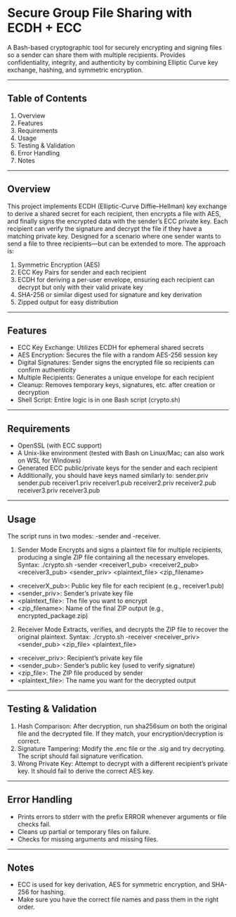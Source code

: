 # Secure Group File Sharing with ECDH + ECC
A Bash-based cryptographic tool for securely encrypting and signing files so a sender can share them with multiple recipients. Provides confidentiality, integrity, and authenticity by combining Elliptic Curve key exchange, hashing, and symmetric encryption.
________________________________________
## Table of Contents
1.	Overview
2.	Features
3.	Requirements
4.	Usage
5.	Testing & Validation
6.	Error Handling
7.	Notes
________________________________________
## Overview
This project implements ECDH (Elliptic-Curve Diffie–Hellman) key exchange to derive a shared secret for each recipient, then encrypts a file with AES, and finally signs the encrypted data with the sender’s ECC private key. Each recipient can verify the signature and decrypt the file if they have a matching private key.
Designed for a scenario where one sender wants to send a file to three recipients—but can be extended to more. The approach is:
1.	Symmetric Encryption (AES)
2.	ECC Key Pairs for sender and each recipient
3.	ECDH for deriving a per-user envelope, ensuring each recipient can decrypt but only with their valid private key
4.	SHA-256 or similar digest used for signature and key derivation
5.	Zipped output for easy distribution
________________________________________
## Features
- ECC Key Exchange: Utilizes ECDH for ephemeral shared secrets
- AES Encryption: Secures the file with a random AES-256 session key
- Digital Signatures: Sender signs the encrypted file so recipients can confirm authenticity
- Multiple Recipients: Generates a unique envelope for each recipient
- Cleanup: Removes temporary keys, signatures, etc. after creation or decryption
- Shell Script: Entire logic is in one Bash script (crypto.sh)
________________________________________
## Requirements
- OpenSSL (with ECC support)
- A Unix-like environment (tested with Bash on Linux/Mac; can also work on WSL for Windows)
- Generated ECC public/private keys for the sender and each recipient
- Additionally, you should have keys named similarly to:
  sender.priv     sender.pub
  receiver1.priv  receiver1.pub
  receiver2.priv  receiver2.pub
  receiver3.priv  receiver3.pub
________________________________________
## Usage
The script runs in two modes: -sender and -receiver.
1) Sender Mode
Encrypts and signs a plaintext file for multiple recipients, producing a single ZIP file containing all the necessary envelopes.
Syntax:
./crypto.sh -sender <receiver1_pub> <receiver2_pub> <receiver3_pub> <sender_priv> <plaintext_file> <zip_filename>
- <receiverX_pub>: Public key file for each recipient (e.g., receiver1.pub)
- <sender_priv>: Sender’s private key file
- <plaintext_file>: The file you want to encrypt
- <zip_filename>: Name of the final ZIP output (e.g., encrypted_package.zip)
2) Receiver Mode
Extracts, verifies, and decrypts the ZIP file to recover the original plaintext.
Syntax:
./crypto.sh -receiver <receiver_priv> <sender_pub> <zip_file> <plaintext_file>
- <receiver_priv>: Recipient’s private key file
- <sender_pub>: Sender’s public key (used to verify signature)
- <zip_file>: The ZIP file produced by sender
- <plaintext_file>: The name you want for the decrypted output
________________________________________
## Testing & Validation
1.	Hash Comparison: After decryption, run sha256sum on both the original file and the decrypted file.
  If they match, your encryption/decryption is correct.
2.	Signature Tampering: Modify the .enc file or the .sig and try decrypting. The script should fail signature verification.
3.	Wrong Private Key: Attempt to decrypt with a different recipient’s private key. It should fail to derive the correct AES key.
________________________________________
## Error Handling
- Prints errors to stderr with the prefix ERROR whenever arguments or file checks fail.
- Cleans up partial or temporary files on failure.
- Checks for missing arguments and missing files.
________________________________________
## Notes
- ECC is used for key derivation, AES for symmetric encryption, and SHA-256 for hashing.
- Make sure you have the correct file names and pass them in the right order.
